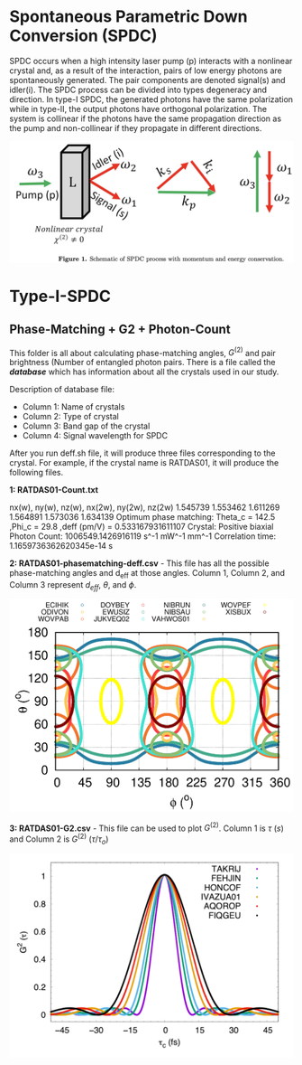 # Spontaneous Parametric Down Conversion (SPDC) 
SPDC occurs when a high intensity laser
pump (p) interacts with a nonlinear crystal and, as a result of the interaction, pairs of low energy photons are spontaneously generated. The pair components are denoted signal(s) and idler(i).
The SPDC process can be divided into types degeneracy and direction. In type-I SPDC, the generated photons have the same polarization while in type-II, the output photons have orthogonal polarization.
The system is collinear if the photons have the same propagation direction as the pump and non-collinear if they propagate in different directions.

<p align="center">
  <img src="Sample_images/spdc.png" width="600">
</p>

# Type-I-SPDC

## **Phase-Matching + G2 + Photon-Count** 
This folder is all about calculating phase-matching angles, $G^{(2)}$ and pair brightness (Number of entangled photon pairs. There is a file called the ***database*** which has information about all the crystals used in our study. 

Description of database file: 
- Column 1: Name of crystals
- Column 2: Type of crystal
- Column 3: Band gap of the crystal
- Column 4: Signal wavelength for SPDC

After you run deff.sh file, it will produce three files corresponding to the crystal. For example, if the crystal name is RATDAS01, it will produce the following files.

**1: RATDAS01-Count.txt**

nx(w), ny(w), nz(w), nx(2w), ny(2w), nz(2w)
1.545739 1.553462 1.611269 1.564891 1.573036 1.634139
Optimum phase matching: Theta_c = 142.5 ,Phi_c = 29.8 ,deff (pm/V) =  0.533167931611107
Crystal: Positive biaxial
Photon Count: 1006549.1426916119 s^-1 mW^-1 mm^-1
Correlation time: 1.1659736362620345e-14 s

**2: RATDAS01-phasematching-deff.csv** - This file has all the possible phase-matching angles and d<sub>eff</sub> at those angles. Column 1, Column 2, and Column 3 represent $d_{eff}$, $\theta$, and $\phi$. 

<img src="Sample_images/222-Phase-matching.png" width="600">

**3: RATDAS01-G2.csv** - This file can be used to plot $G^{(2)}$. Column 1 is $\tau$ $(s)$ and Column 2 is $G^{(2)}$ ($\tau / \tau_o$)

<img src="Sample_images/G2.png" width="600">

